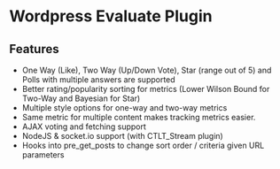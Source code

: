 Wordpress Evaluate Plugin
=========================

## Features
- One Way (Like), Two Way (Up/Down Vote), Star (range out of 5) and Polls with multiple answers are supported
- Better rating/popularity sorting for metrics (Lower Wilson Bound for Two-Way and Bayesian for Star)
- Multiple style options for one-way and two-way metrics
- Same metric for multiple content makes tracking metrics easier.
- AJAX voting and fetching support
- NodeJS & socket.io support (with CTLT_Stream plugin)
- Hooks into pre_get_posts to change sort order / criteria given URL parameters